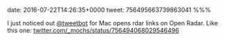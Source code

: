 date: 2016-07-22T14:26:35+0000
tweet: 756495663739863041
%%%

I just noticed out [@tweetbot](https://twitter.com/tweetbot) for Mac opens rdar links on Open Radar. Like this one: [twitter.com/\_mochs/status/756494068029546496](https://twitter.com/_mochs/status/756494068029546496)
